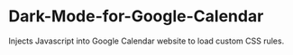 # Dark-Mode-for-Google-Calendar
Injects Javascript into Google Calendar website to load custom CSS rules. 
